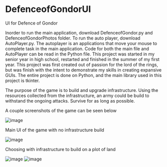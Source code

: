 # DefenceofGondorUI
UI for Defence of Gondor

Inorder to run the main application, download DefenceofGondor.py and DefenceofGondorPhotos folder. To run the auto player, download AutoPlayer.py.
The autoplayer is an applications that move your mouse to complete task in the main application. Code for both the main file and AutoPlayer can be read in the Python file.
This project was started in my senior year in high school, restarted and finished in the summer of my first year. This project was first created out of passion for the lord of the rings, but was finish with the intent to demonstrate my skills in creating expansive GUIs. The entire project is done on Python, and the main library used in this project is tkinter.


The purpose of the game is to build and upgrade infrastructure. Using the resources collected from the infrastructure, an army could be build to withstand the ongoing attacks. Survive for as long as possible.

A couple screenshots of the game can be seen below

![image](https://user-images.githubusercontent.com/86145397/196066394-bf36e6b1-787a-419d-84eb-373129110597.png)

Main UI of the game with no infrastructure build

![image](https://user-images.githubusercontent.com/86145397/196066449-f14b7682-df23-4c95-82eb-63bdefcc8ead.png)

Choosing with infrastructure to build on a plot of land

![image](https://user-images.githubusercontent.com/86145397/196066614-3e691861-9d2c-416c-91f7-0b8bc5b41599.png)  ![image](https://user-images.githubusercontent.com/86145397/196066626-fad56482-6e8a-48ec-b46d-6c773884f755.png)

